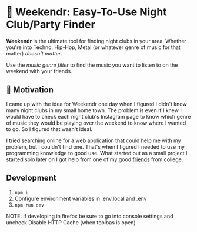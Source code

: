 # 🪩 Weekendr: Easy-To-Use Night Club/Party Finder

**Weekendr** is the ultimate tool for finding night clubs in your area. Whether you're into Techno, Hip-Hop, Metal (or whatever genre of music for that matter) _doesn't matter_.

Use the _music genre filter_ to find the music you want to listen to on the weekend with your friends.

## 💪 Motivation

I came up with the idea for Weekendr one day when I figured I didn't know many night clubs in my small home town. The problem is even if I knew I would have to check each night club's Instagram page to know which genre of music they would be playing over the weekend to know where I wanted to go. So I figured that wasn't ideal.

I tried searching online for a web application that could help me with my problem, but I couldn't find one. That's when I figured I needed to use my programming knowledge to good use. What started out as a small project I started solo later on I got help from one of my good [friends](https://github.com/zvonimirr) from college.

## Development
1. `npm i`
2. Configure environment variables in .env.local and .env
3. `npm run dev`

NOTE: If developing in firefox be sure to go into console settings and uncheck Disable HTTP Cache (when toolbas is open)
